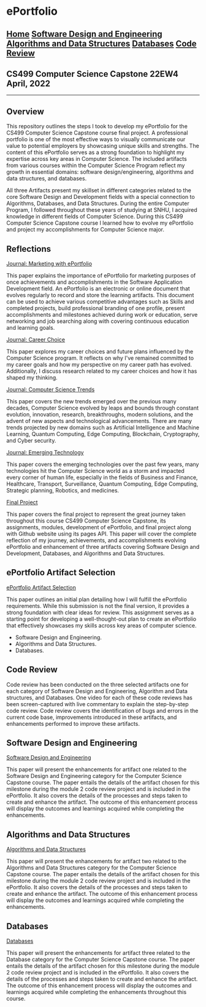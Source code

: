 # ePortfolio

[Home](readme.md "Home") [Software Design and Engineering](CS320.md "Software Design") [Algorithms and Data Structures](cs300.md "Algorithms") [Databases](cs340.md "Databases") [Code Review](codereview.md "Code Review") 
---

## CS499 Computer Science Capstone 22EW4<br>April, 2022

---

## Overview

This repository outlines the steps I took to develop my ePortfolio for the CS499 Computer Science Capstone course final project. A professional portfolio is one of the most effective ways to visually communicate our value to potential employers by showcasing unique skills and strengths. The content of this ePortfolio serves as a strong foundation to highlight my expertise across key areas in Computer Science. The included artifacts from various courses within the Computer Science Program reflect my growth in essential domains: software design/engineering, algorithms and data structures, and databases.

All three Artifacts present my skillset in different categories related to the core Software Design and Development fields with a special connection to Algorithms, Databases, and Data Structures. During the entire Computer Program, I followed throughout these years of studying at SNHU, I acquired knowledge in different fields of Computer Science. During this CS499 Computer Science Capstone course I learned how to evolve my ePortfolio and project my accomplishments for Computer Science major. 

## Reflections

[Journal: Marketing with ePortfolio](M3A1JournalMarketingWithePortfolio.pdf "Journal: Marketing with ePortfolio")

This paper explains the importance of ePortfolio for marketing purposes of once achievements and accomplishments in the Software Application Development field. An ePortfolio is an electronic or online document that evolves regularly to record and store the learning artifacts. This document can be used to achieve various competitive advantages such as Skills and completed projects, build professional branding of one profile, present accomplishments and milestones achieved during work or education, serve networking and job searching along with covering continuous education and learning goals.

[Journal: Career Choice](M4A1JournalCareerChoiceAndUpdate.pdf "Journal: Career Choice")

This paper explores my career choices and future plans influenced by the Computer Science program. It reflects on why I've remained committed to my career goals and how my perspective on my career path has evolved. Additionally, I discuss research related to my career choices and how it has shaped my thinking.

[Journal: Computer Science Trends](M5A1JournalComputerScienceTrends.pdf "Journal: Computer Science Trends")

This paper covers the new trends emerged over the previous many decades, Computer Science evolved by leaps and bounds through constant evolution, innovation, research, breakthroughs, modern solutions, and the advent of new aspects and technological advancements. There are many trends projected by new domains such as Artificial Intelligence and Machine Learning, Quantum Computing, Edge Computing, Blockchain, Cryptography, and Cyber security. 

[Journal: Emerging Technology](M6A1JournalEmergingTechnology.pdf "Journal: Emerging Technology")

This paper covers the emerging technologies over the past few years, many technologies hit the Computer Science world as a storm and impacted every corner of human life, especially in the fields of Business and Finance, Healthcare, Transport, Surveillance, Quantum Computing, Edge Computing, Strategic planning, Robotics, and medicines.  

[Final Project](M7A1FinalProject.pdf "Final Project")

This paper covers the final project to represent the great journey taken throughout this course CS499 Computer Science Capstone, its assignments, modules, development of ePortfolio, and final project along with Github website using its pages API. This paper will cover the complete reflection of my journey, achievements, and accomplishments evolving ePortfolio and enhancement of three artifacts covering Software Design and Development, Databases, and Algorithms and Data Structures. 

## ePortfolio Artifact Selection

[ePortfolio Artifact Selection](CS499M1ArtifactSelection.pdf "ePortfolio Artifact Selection")

This paper outlines an initial plan detailing how I will fulfill the ePortfolio requirements. While this submission is not the final version, it provides a strong foundation with clear ideas for review. This assignment serves as a starting point for developing a well-thought-out plan to create an ePortfolio that effectively showcases my skills across key areas of computer science.

- Software Design and Engineering.
- Algorithms and Data Structures. 
- Databases. 

## Code Review

Code review has been conducted on the three selected artifacts one for each category of Software Design and Engineering, Algorithm and Data structures, and Databases.   One video for each of these code reviews has been screen-captured with live commentary to explain the step-by-step code review. Code review covers the identification of bugs and errors in the current code base, improvements introduced in these artifacts, and enhancements performed to improve these artifacts. 

## Software Design and Engineering

[Software Design and Engineering](M3A2EnhancementThreeSoftwareDesignAndEngineering.pdf "Software Design and Engineering")

This paper will present the enhancements for artifact one related to the Software Design and Engineering category for the Computer Science Capstone course. The paper entails the details of the artifact chosen for this milestone during the module 2 code review project and is included in the ePortfolio. It also covers the details of the processes and steps taken to create and enhance the artifact. The outcome of this enhancement process will display the outcomes and learnings acquired while completing the enhancements. 

## Algorithms and Data Structures

[Algorithms and Data Structures](M4A2EnhancementTwoAlgorithmAndDataStructures.pdf "Algorithms and Data Structures")

This paper will present the enhancements for artifact two related to the Algorithms and Data Structures category for the Computer Science Capstone course. The paper entails the details of the artifact chosen for this milestone during the module 2 code review project and is included in the ePortfolio. It also covers the details of the processes and steps taken to create and enhance the artifact. The outcome of this enhancement process will display the outcomes and learnings acquired while completing the enhancements. 

## Databases

[Databases](M5A2MilestoneFourDatabases.pdf "Databases")

This paper will present the enhancements for artifact three related to the Database category for the Computer Science Capstone course. The paper entails the details of the artifact chosen for this milestone during the module 2 code review project and is included in the ePortfolio. It also covers the details of the processes and steps taken to create and enhance the artifact. The outcome of this enhancement process will display the outcomes and learnings acquired while completing the enhancements throughout this course. 

